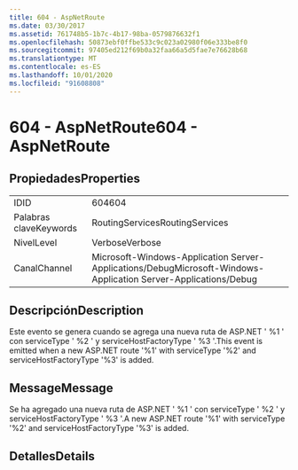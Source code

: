 ```yaml
---
title: 604 - AspNetRoute
ms.date: 03/30/2017
ms.assetid: 761748b5-1b7c-4b17-98ba-0579876632f1
ms.openlocfilehash: 50873ebf0ffbe533c9c023a02980f06e333be8f0
ms.sourcegitcommit: 97405ed212f69b0a32faa66a5d5fae7e76628b68
ms.translationtype: MT
ms.contentlocale: es-ES
ms.lasthandoff: 10/01/2020
ms.locfileid: "91608808"
---
```

# <a name="604---aspnetroute"></a><span data-ttu-id="055e1-102">604 - AspNetRoute</span><span class="sxs-lookup"><span data-stu-id="055e1-102">604 - AspNetRoute</span></span>
## <a name="properties"></a><span data-ttu-id="055e1-103">Propiedades</span><span class="sxs-lookup"><span data-stu-id="055e1-103">Properties</span></span>  
  
|||  
|-|-|  
|<span data-ttu-id="055e1-104">ID</span><span class="sxs-lookup"><span data-stu-id="055e1-104">ID</span></span>|<span data-ttu-id="055e1-105">604</span><span class="sxs-lookup"><span data-stu-id="055e1-105">604</span></span>|  
|<span data-ttu-id="055e1-106">Palabras clave</span><span class="sxs-lookup"><span data-stu-id="055e1-106">Keywords</span></span>|<span data-ttu-id="055e1-107">RoutingServices</span><span class="sxs-lookup"><span data-stu-id="055e1-107">RoutingServices</span></span>|  
|<span data-ttu-id="055e1-108">Nivel</span><span class="sxs-lookup"><span data-stu-id="055e1-108">Level</span></span>|<span data-ttu-id="055e1-109">Verbose</span><span class="sxs-lookup"><span data-stu-id="055e1-109">Verbose</span></span>|  
|<span data-ttu-id="055e1-110">Canal</span><span class="sxs-lookup"><span data-stu-id="055e1-110">Channel</span></span>|<span data-ttu-id="055e1-111">Microsoft-Windows-Application Server-Applications/Debug</span><span class="sxs-lookup"><span data-stu-id="055e1-111">Microsoft-Windows-Application Server-Applications/Debug</span></span>|  
  
## <a name="description"></a><span data-ttu-id="055e1-112">Descripción</span><span class="sxs-lookup"><span data-stu-id="055e1-112">Description</span></span>  
 <span data-ttu-id="055e1-113">Este evento se genera cuando se agrega una nueva ruta de ASP.NET ' %1 ' con serviceType ' %2 ' y serviceHostFactoryType ' %3 '.</span><span class="sxs-lookup"><span data-stu-id="055e1-113">This event is emitted when a new ASP.NET route '%1' with serviceType '%2' and serviceHostFactoryType '%3' is added.</span></span>  
  
## <a name="message"></a><span data-ttu-id="055e1-114">Message</span><span class="sxs-lookup"><span data-stu-id="055e1-114">Message</span></span>  
 <span data-ttu-id="055e1-115">Se ha agregado una nueva ruta de ASP.NET ' %1 ' con serviceType ' %2 ' y serviceHostFactoryType ' %3 '.</span><span class="sxs-lookup"><span data-stu-id="055e1-115">A new ASP.NET route '%1' with serviceType '%2' and serviceHostFactoryType '%3' is added.</span></span>  
  
## <a name="details"></a><span data-ttu-id="055e1-116">Detalles</span><span class="sxs-lookup"><span data-stu-id="055e1-116">Details</span></span>
